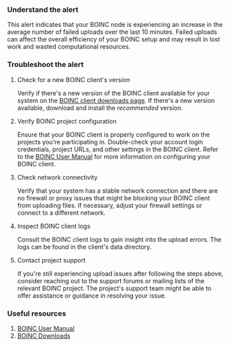### Understand the alert

This alert indicates that your BOINC node is experiencing an increase in the average number of failed uploads over the last 10 minutes. Failed uploads can affect the overall efficiency of your BOINC setup and may result in lost work and wasted computational resources.

### Troubleshoot the alert

1. Check for a new BOINC client's version

   Verify if there's a new version of the BOINC client available for your system on the [BOINC client downloads page](https://boinc.berkeley.edu/download_all.php). If there's a new version available, download and install the _recommended_ version.

2. Verify BOINC project configuration

   Ensure that your BOINC client is properly configured to work on the projects you're participating in. Double-check your account login credentials, project URLs, and other settings in the BOINC client. Refer to the [BOINC User Manual](https://boinc.berkeley.edu/wiki/User_manual) for more information on configuring your BOINC client.

3. Check network connectivity

   Verify that your system has a stable network connection and there are no firewall or proxy issues that might be blocking your BOINC client from uploading files. If necessary, adjust your firewall settings or connect to a different network.

4. Inspect BOINC client logs

   Consult the BOINC client logs to gain insight into the upload errors. The logs can be found in the client's data directory.

5. Contact project support

   If you're still experiencing upload issues after following the steps above, consider reaching out to the support forums or mailing lists of the relevant BOINC project. The project's support team might be able to offer assistance or guidance in resolving your issue.

### Useful resources

1. [BOINC User Manual](https://boinc.berkeley.edu/wiki/User_manual)
2. [BOINC Downloads](https://boinc.berkeley.edu/download_all.php)
